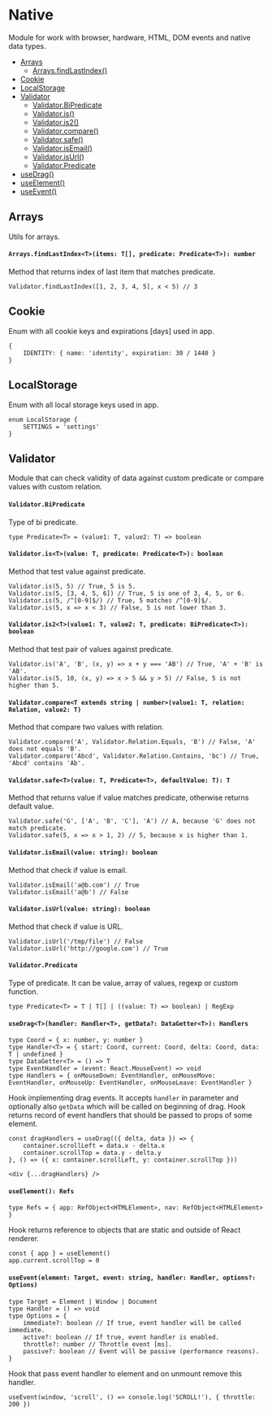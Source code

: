 # Native

Module for work with browser, hardware, HTML, DOM events and native data types.

* [Arrays](#arrays)
  * [Arrays.findLastIndex()](#arrays-find-last-index)
* [Cookie](#cookie)
* [LocalStorage](#local-storage)
* [Validator](#validator)
  * [Validator.BiPredicate](#validator-predicate)
  * [Validator.is()](#validator-is)
  * [Validator.is2()](#validator-is2)
  * [Validator.compare()](#validator-compare)
  * [Validator.safe()](#validator-safe)
  * [Validator.isEmail()](#validator-is-email)
  * [Validator.isUrl()](#validator-is-url)
  * [Validator.Predicate](#validator-predicate)
* [useDrag()](#use-drag)
* [useElement()](#use-element)
* [useEvent()](#use-event)

## Arrays

Utils for arrays.

#### <a name="arrays-find-last-index">`Arrays.findLastIndex<T>(items: T[], predicate: Predicate<T>): number`</a>

Method that returns index of last item that matches predicate.

```
Validator.findLastIndex([1, 2, 3, 4, 5], x < 5) // 3
```

## Cookie

Enum with all cookie keys and expirations [days] used in app.

```
{
    IDENTITY: { name: 'identity', expiration: 30 / 1440 }
}
```

## LocalStorage

Enum with all local storage keys used in app.

```
enum LocalStorage {
    SETTINGS = 'settings'
}
```

## Validator

Module that can check validity of data against custom predicate or compare values with custom relation.

#### <a name="validator-bi-predicate">`Validator.BiPredicate`</a>

Type of bi predicate.

```
type Predicate<T> = (value1: T, value2: T) => boolean
```

#### <a name="validator-is">`Validator.is<T>(value: T, predicate: Predicate<T>): boolean`</a>

Method that test value against predicate.

```
Validator.is(5, 5) // True, 5 is 5.
Validator.is(5, [3, 4, 5, 6]) // True, 5 is one of 3, 4, 5, or 6.
Validator.is(5, /^[0-9]$/) // True, 5 matches /^[0-9]$/.
Validator.is(5, x => x < 3) // False, 5 is not lower than 3.
```

#### <a name="validator-is2">`Validator.is2<T>(value1: T, value2: T, predicate: BiPredicate<T>): boolean`</a>

Method that test pair of values against predicate.

```
Validator.is('A', 'B', (x, y) => x + y === 'AB') // True, 'A' + 'B' is 'AB'.
Validator.is(5, 10, (x, y) => x > 5 && y > 5) // False, 5 is not higher than 5.
```

#### <a name="validator-compare">`Validator.compare<T extends string | number>(value1: T, relation: Relation, value2: T)`</a>

Method that compare two values with relation.

```
Validator.compare('A', Validator.Relation.Equals, 'B') // False, 'A' does not equals 'B'.
Validator.compare('Abcd', Validator.Relation.Contains, 'bc') // True, 'Abcd' contains 'Ab'.
```

#### <a name="validator-safe">`Validator.safe<T>(value: T, Predicate<T>, defaultValue: T): T`</a>

Method that returns value if value matches predicate, otherwise returns default value.

```
Validator.safe('G', ['A', 'B', 'C'], 'A') // A, because 'G' does not match predicate.
Validator.safe(5, x => x > 1, 2) // 5, because x is higher than 1.
```

#### <a name="validator-is-email">`Validator.isEmail(value: string): boolean`

Method that check if value is email.

```
Validator.isEmail('a@b.com') // True
Validator.isEmail('a@b') // False
```

#### <a name="validator-is-url">`Validator.isUrl(value: string): boolean`

Method that check if value is URL.

```
Validator.isUrl('/tmp/file') // False
Validator.isUrl('http://google.com') // True
```

#### <a name="validator-predicate">`Validator.Predicate`</a>

Type of predicate. It can be value, array of values, regexp or custom function.

```
type Predicate<T> = T | T[] | ((value: T) => boolean) | RegExp
```

#### <a name="use-drag">`useDrag<T>(handler: Handler<T>, getData?: DataGetter<T>): Handlers`</a>

```
type Coord = { x: number, y: number }
type Handler<T> = { start: Coord, current: Coord, delta: Coord, data: T | undefined }
type DataGetter<T> = () => T
type EventHandler = (event: React.MouseEvent) => void
type Handlers = { onMouseDown: EventHandler, onMouseMove: EventHandler, onMouseUp: EventHandler, onMouseLeave: EventHandler }
```

Hook implementing drag events. It accepts `handler` in parameter and optionally also `getData` which will be called on beginning of drag. Hook returns record of event handlers that should be passed to props of some element.

```
const dragHandlers = useDrag(({ delta, data }) => {
    container.scrollLeft = data.x - delta.x
    container.scrollTop = data.y - delta.y
}, () => ({ x: container.scrollLeft, y: container.scrollTop }))

<div {...dragHandlers} />
```

#### <a name="use-element">`useElement(): Refs`</a>

```
type Refs = { app: RefObject<HTMLElement>, nav: RefObject<HTMLElement> }
```

Hook returns reference to objects that are static and outside of React renderer.

```
const { app } = useElement()
app.current.scrollTop = 0
```

#### <a name="use-event">`useEvent(element: Target, event: string, handler: Handler, options?: Options)`</a>

```
type Target = Element | Window | Document
type Handler = () => void
type Options = {
    immediate?: boolean // If true, event handler will be called immediate.
    active?: boolean // If true, event handler is enabled.
    throttle?: number // Throttle event [ms].
    passive?: boolean // Event will be passive (performance reasons).
}
```

Hook that pass event handler to element and on unmount remove this handler.

```
useEvent(window, 'scroll', () => console.log('SCROLL!'), { throttle: 200 })
```